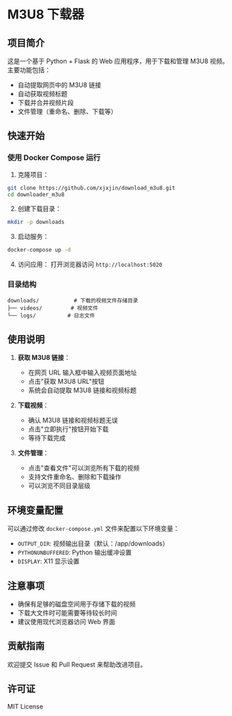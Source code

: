 # M3U8 下载器

## 项目简介
这是一个基于 Python + Flask 的 Web 应用程序，用于下载和管理 M3U8 视频。主要功能包括：
- 自动提取网页中的 M3U8 链接
- 自动获取视频标题
- 下载并合并视频片段
- 文件管理（重命名、删除、下载等）

## 快速开始

### 使用 Docker Compose 运行
1. 克隆项目：
```bash
git clone https://github.com/xjxjin/download_m3u8.git
cd downloader_m3u8
```

2. 创建下载目录：
```bash
mkdir -p downloads
```

3. 启动服务：
```bash
docker-compose up -d
```

4. 访问应用：
打开浏览器访问 `http://localhost:5020`

### 目录结构
```
downloads/           # 下载的视频文件存储目录
├── videos/         # 视频文件
└── logs/          # 日志文件
```

## 使用说明

1. **获取 M3U8 链接**：
   - 在网页 URL 输入框中输入视频页面地址
   - 点击"获取 M3U8 URL"按钮
   - 系统会自动提取 M3U8 链接和视频标题

2. **下载视频**：
   - 确认 M3U8 链接和视频标题无误
   - 点击"立即执行"按钮开始下载
   - 等待下载完成

3. **文件管理**：
   - 点击"查看文件"可以浏览所有下载的视频
   - 支持文件重命名、删除和下载操作
   - 可以浏览不同目录层级

## 环境变量配置

可以通过修改 `docker-compose.yml` 文件来配置以下环境变量：
- `OUTPUT_DIR`: 视频输出目录（默认：/app/downloads）
- `PYTHONUNBUFFERED`: Python 输出缓冲设置
- `DISPLAY`: X11 显示设置

## 注意事项
- 确保有足够的磁盘空间用于存储下载的视频
- 下载大文件时可能需要等待较长时间
- 建议使用现代浏览器访问 Web 界面

## 贡献指南
欢迎提交 Issue 和 Pull Request 来帮助改进项目。

## 许可证
MIT License